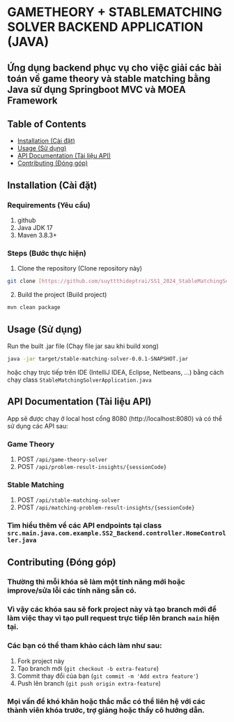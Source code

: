 # GAMETHEORY + STABLEMATCHING SOLVER BACKEND APPLICATION (JAVA)
## Ứng dụng backend phục vụ cho việc giải các bài toán về game theory và stable matching bằng Java sử dụng Springboot MVC và MOEA Framework

## Table of Contents

- [Installation (Cài đặt)](#installation)
- [Usage (Sử dụng)](#usage)
- [API Documentation (Tài liệu API)](#api-documentation)
- [Contributing (Đóng góp)](#contributing)

## Installation (Cài đặt)

### Requirements (Yêu cầu)
1. github 
2. Java JDK 17
3. Maven 3.8.3+

### Steps (Bước thực hiện)
1. Clone the repository (Clone repository này)
```bash 
git clone [https://github.com/suyttthideptrai/SS1_2024_StableMatchingSolver_Backend.git](https://github.com/NgVTu25/SS1_2024_StableMatchingSolver_Backend.git)
```
2. Build the project (Build project)
```bash
mvn clean package
```

## Usage (Sử dụng)
Run the built .jar file (Chạy file jar sau khi build xong)
```bash
java -jar target/stable-matching-solver-0.0.1-SNAPSHOT.jar
```
hoặc chạy trực tiếp trên IDE (IntelliJ IDEA, Eclipse, Netbeans, ...) bằng cách chạy class `StableMatchingSolverApplication.java`

## API Documentation (Tài liệu API)
App sẽ được chạy ở local host cổng 8080 (http://localhost:8080) và có thể sử dụng các API sau:

### Game Theory
1. POST `/api/game-theory-solver`
2. POST `/api/problem-result-insights/{sessionCode}`

### Stable Matching
1. POST `/api/stable-matching-solver`
2. POST `/api/matching-problem-result-insights/{sessionCode}`

### Tìm hiểu thêm về các API endpoints tại class `src.main.java.com.example.SS2_Backend.controller.HomeController.java`
### 

## Contributing (Đóng góp)

### Thường thì mỗi khóa sẽ làm một tính năng mới hoặc improve/sửa lỗi các tính năng sẵn có.
### Vì vậy các khóa sau sẽ fork project này và tạo branch mới để làm việc thay vì tạo pull request trực tiếp lên branch `main` hiện tại.
### Các bạn có thể tham khảo cách làm như sau:
1. Fork project này
2. Tạo branch mới (`git checkout -b extra-feature`)
3. Commit thay đổi của bạn (`git commit -m 'Add extra feature'`)
4. Push lên branch (`git push origin extra-feature`)

### Mọi vấn đề khó khăn hoặc thắc mắc có thể liên hệ với các thành viên khóa trước, trợ giảng hoặc thầy cô hướng dẫn.

